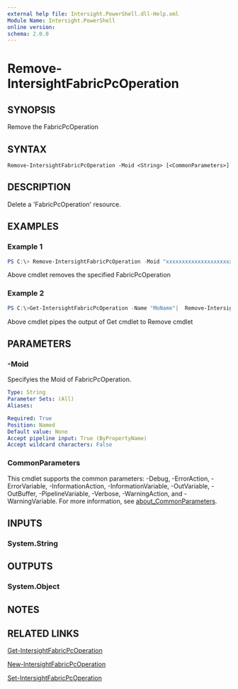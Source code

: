 ```yaml
---
external help file: Intersight.PowerShell.dll-Help.xml
Module Name: Intersight.PowerShell
online version:
schema: 2.0.0
---
```


# Remove-IntersightFabricPcOperation

## SYNOPSIS
Remove the FabricPcOperation

## SYNTAX

```
Remove-IntersightFabricPcOperation -Moid <String> [<CommonParameters>]
```

## DESCRIPTION
Delete a &apos;FabricPcOperation&apos; resource.

## EXAMPLES

### Example 1
```powershell
PS C:\> Remove-IntersightFabricPcOperation -Moid "xxxxxxxxxxxxxxxxxxxxxxxxxxx"
```
Above cmdlet removes the specified FabricPcOperation 

### Example 2
```powershell
PS C:\>Get-IntersightFabricPcOperation -Name "MoName"|  Remove-IntersightFabricPcOperation
```
Above cmdlet pipes the output of Get cmdlet to Remove cmdlet

## PARAMETERS

### -Moid
Specifyies the Moid of FabricPcOperation.

```yaml
Type: String
Parameter Sets: (All)
Aliases:

Required: True
Position: Named
Default value: None
Accept pipeline input: True (ByPropertyName)
Accept wildcard characters: False
```

### CommonParameters
This cmdlet supports the common parameters: -Debug, -ErrorAction, -ErrorVariable, -InformationAction, -InformationVariable, -OutVariable, -OutBuffer, -PipelineVariable, -Verbose, -WarningAction, and -WarningVariable. For more information, see [about_CommonParameters](http://go.microsoft.com/fwlink/?LinkID=113216).

## INPUTS

### System.String

## OUTPUTS

### System.Object
## NOTES

## RELATED LINKS

[Get-IntersightFabricPcOperation](./Get-IntersightFabricPcOperation.md)

[New-IntersightFabricPcOperation](./New-IntersightFabricPcOperation.md)

[Set-IntersightFabricPcOperation](./Set-IntersightFabricPcOperation.md)

